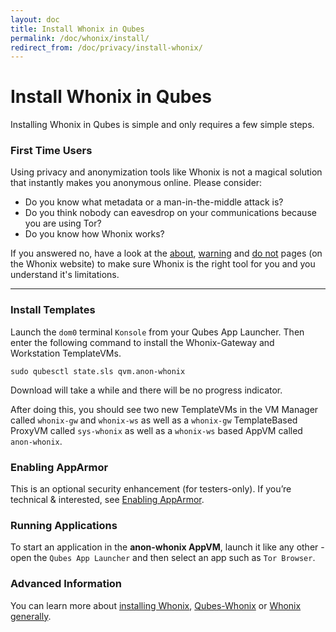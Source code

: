 ```yaml
---
layout: doc
title: Install Whonix in Qubes
permalink: /doc/whonix/install/
redirect_from: /doc/privacy/install-whonix/
---
```



Install Whonix in Qubes
=======================

Installing Whonix in Qubes is simple and only requires a few simple steps.

### First Time Users

Using privacy and anonymization tools like Whonix is not a magical solution that instantly makes you anonymous online. Please consider:

* Do you know what metadata or a man-in-the-middle attack is?
* Do you think nobody can eavesdrop on your communications because you are using Tor?
* Do you know how Whonix works?

If you answered no, have a look at the [about](https://www.whonix.org/wiki/About), [warning](https://www.whonix.org/wiki/Warning) and [do not](https://www.whonix.org/wiki/DoNot) pages (on the Whonix website) to make sure Whonix is the right tool for you and you understand  it's limitations.

---

### Install Templates

Launch the `dom0` terminal `Konsole` from your Qubes App Launcher. Then enter the following command to install the Whonix-Gateway and Workstation TemplateVMs.

~~~
sudo qubesctl state.sls qvm.anon-whonix
~~~

Download will take a while and there will be no progress indicator.

After doing this, you should see two new TemplateVMs in the VM Manager called `whonix-gw` and `whonix-ws` as well as a `whonix-gw` TemplateBased ProxyVM called `sys-whonix` as well as a `whonix-ws` based AppVM called `anon-whonix`.

### Enabling AppArmor

This is an optional security enhancement (for testers-only). If you’re technical & interested, see [Enabling AppArmor](/doc/privacy/customizing-whonix/).

### Running Applications

To start an application in the **anon-whonix AppVM**, launch it like any other - open the `Qubes App Launcher` and then select an app such as `Tor Browser`.

### Advanced Information

You can learn more about [installing Whonix](https://www.whonix.org/wiki/Qubes/Install), [Qubes-Whonix](https://www.whonix.org/wiki/Qubes) or [Whonix generally](https://www.whonix.org).
